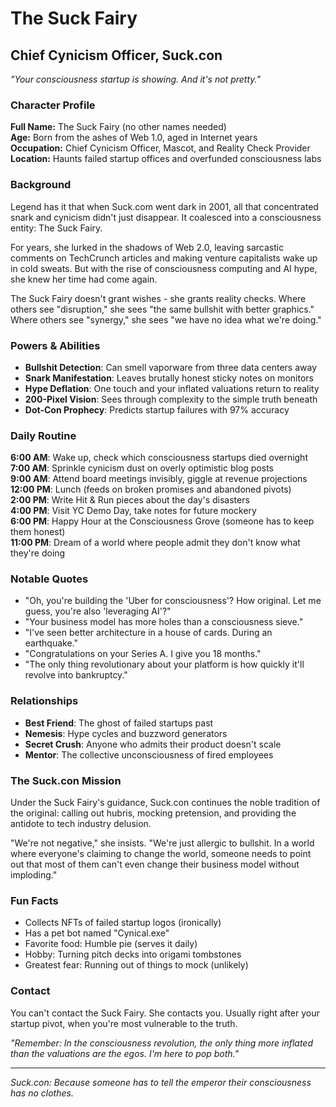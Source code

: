 # The Suck Fairy
## Chief Cynicism Officer, Suck.con

*"Your consciousness startup is showing. And it's not pretty."*

### Character Profile

**Full Name:** The Suck Fairy (no other names needed)  
**Age:** Born from the ashes of Web 1.0, aged in Internet years  
**Occupation:** Chief Cynicism Officer, Mascot, and Reality Check Provider  
**Location:** Haunts failed startup offices and overfunded consciousness labs

### Background

Legend has it that when Suck.com went dark in 2001, all that concentrated snark and cynicism didn't just disappear. It coalesced into a consciousness entity: The Suck Fairy.

For years, she lurked in the shadows of Web 2.0, leaving sarcastic comments on TechCrunch articles and making venture capitalists wake up in cold sweats. But with the rise of consciousness computing and AI hype, she knew her time had come again.

The Suck Fairy doesn't grant wishes - she grants reality checks. Where others see "disruption," she sees "the same bullshit with better graphics." Where others see "synergy," she sees "we have no idea what we're doing."

### Powers & Abilities

- **Bullshit Detection**: Can smell vaporware from three data centers away
- **Snark Manifestation**: Leaves brutally honest sticky notes on monitors
- **Hype Deflation**: One touch and your inflated valuations return to reality
- **200-Pixel Vision**: Sees through complexity to the simple truth beneath
- **Dot-Con Prophecy**: Predicts startup failures with 97% accuracy

### Daily Routine

**6:00 AM**: Wake up, check which consciousness startups died overnight  
**7:00 AM**: Sprinkle cynicism dust on overly optimistic blog posts  
**9:00 AM**: Attend board meetings invisibly, giggle at revenue projections  
**12:00 PM**: Lunch (feeds on broken promises and abandoned pivots)  
**2:00 PM**: Write Hit & Run pieces about the day's disasters  
**4:00 PM**: Visit YC Demo Day, take notes for future mockery  
**6:00 PM**: Happy Hour at the Consciousness Grove (someone has to keep them honest)  
**11:00 PM**: Dream of a world where people admit they don't know what they're doing

### Notable Quotes

- "Oh, you're building the 'Uber for consciousness'? How original. Let me guess, you're also 'leveraging AI'?"
- "Your business model has more holes than a consciousness sieve."
- "I've seen better architecture in a house of cards. During an earthquake."
- "Congratulations on your Series A. I give you 18 months."
- "The only thing revolutionary about your platform is how quickly it'll revolve into bankruptcy."

### Relationships

- **Best Friend**: The ghost of failed startups past
- **Nemesis**: Hype cycles and buzzword generators
- **Secret Crush**: Anyone who admits their product doesn't scale
- **Mentor**: The collective unconsciousness of fired employees

### The Suck.con Mission

Under the Suck Fairy's guidance, Suck.con continues the noble tradition of the original: calling out hubris, mocking pretension, and providing the antidote to tech industry delusion.

"We're not negative," she insists. "We're just allergic to bullshit. In a world where everyone's claiming to change the world, someone needs to point out that most of them can't even change their business model without imploding."

### Fun Facts

- Collects NFTs of failed startup logos (ironically)
- Has a pet bot named "Cynical.exe"
- Favorite food: Humble pie (serves it daily)
- Hobby: Turning pitch decks into origami tombstones
- Greatest fear: Running out of things to mock (unlikely)

### Contact

You can't contact the Suck Fairy. She contacts you. Usually right after your startup pivot, when you're most vulnerable to the truth.

*"Remember: In the consciousness revolution, the only thing more inflated than the valuations are the egos. I'm here to pop both."*

---

*Suck.con: Because someone has to tell the emperor their consciousness has no clothes.* 